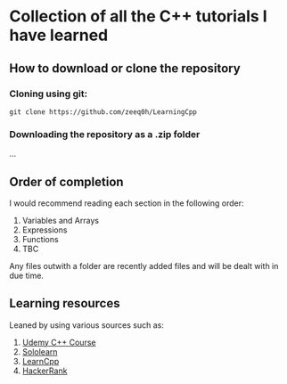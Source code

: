 # Collection of all the C++ tutorials I have learned

## How to download or clone the repository
### Cloning using git:
`git clone https://github.com/zeeq0h/LearningCpp`
### Downloading the repository as a .zip folder
...

## Order of completion
I would recommend reading each section in the following order:
1. Variables and Arrays
2. Expressions
3. Functions
4. TBC

Any files outwith a folder are recently added files and will be dealt with in due time.

## Learning resources

Leaned by using various sources such as:
1. [Udemy C++ Course](https://www.udemy.com/course/free-learn-c-tutorial-beginners/learn/lecture/3761044?start=0#overview)
2. [Sololearn](https://www.sololearn.com)
3. [LearnCpp](https://www.learncpp.com)
4. [HackerRank](https://www.hackerrank.com)
